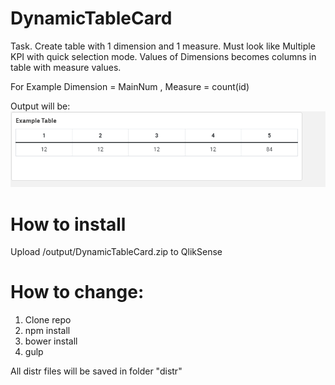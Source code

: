 # DynamicTableCard
Task. Create table with 1 dimension and 1 measure. Must look like Multiple KPI with quick selection mode.
Values of Dimensions becomes columns in table with measure values.


For Example Dimension = MainNum , Measure = count(id) 

Output will be:
![](Example.PNG)

# How to install 
Upload /output/DynamicTableCard.zip to QlikSense

# How to change: 
1. Clone repo
2. npm install 
3. bower install 
4. gulp

All distr files will be saved in folder "distr"




